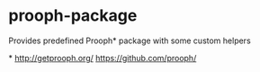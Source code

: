 # prooph-package

Provides predefined Prooph* package with some custom helpers


\*
http://getprooph.org/ 
https://github.com/prooph/